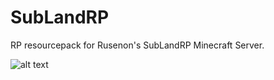 # SubLandRP
 RP resourcepack for Rusenon's SubLandRP Minecraft Server.

![alt text](https://sun9-9.userapi.com/impg/VI0EXWjstgbcaN1ZoFlPdo6tsFyCnJ95kVpabA/irxV1qgdHgE.jpg?size=800x800&quality=96&sign=b3824209954069786fbdd2ba7b041f53&type=album "Первый логотип")
